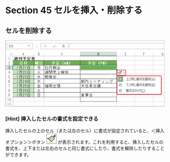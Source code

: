 # Section 45 セルを挿入・削除する

## セルを削除する

![](004.png)

### [Hint] 挿入したセルの書式を設定できる

挿入したセルの上のセル（または左のセル）に書式が設定されていると、＜挿入オプション＞ボタン ![](icon_insert_op.png) が表示されます。これを利用すると、挿入したセルの書式を、上下または左右のセルと同じ書式にしたり、書式を解除したりすることができます。
